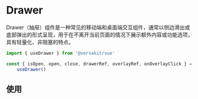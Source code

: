 # Drawer

Drawer（抽屉）组件是一种常见的移动端和桌面端交互组件，通常以侧边滑出或底部弹出的形式呈现，用于在不离开当前页面的情况下展示额外内容或功能选项，具有轻量化、非阻塞的特点。

```typescript
import { useDrawer } from '@versakit/vue'

const { isOpen, open, close, drawerRef, overlayRef, onOverlayClick } =
	useDrawer()
```

## 使用

<demo vue="./example/index.vue" />
